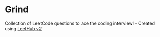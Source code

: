 # Grind
Collection of LeetCode questions to ace the coding interview! - Created using [LeetHub v2](https://github.com/arunbhardwaj/LeetHub-2.0)
